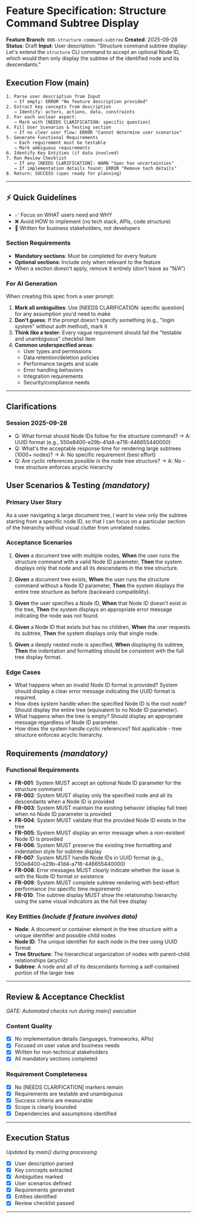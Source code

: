 # Feature Specification: Structure Command Subtree Display

**Feature Branch**: `006-structure-command-subtree`
**Created**: 2025-09-28
**Status**: Draft
**Input**: User description: "Structure command subtree display: Let's extend the `structure` CLI command to accept an optional Node ID, which would then only display the subtree of the identified node and its descendants."

## Execution Flow (main)
```
1. Parse user description from Input
   → If empty: ERROR "No feature description provided"
2. Extract key concepts from description
   → Identify: actors, actions, data, constraints
3. For each unclear aspect:
   → Mark with [NEEDS CLARIFICATION: specific question]
4. Fill User Scenarios & Testing section
   → If no clear user flow: ERROR "Cannot determine user scenarios"
5. Generate Functional Requirements
   → Each requirement must be testable
   → Mark ambiguous requirements
6. Identify Key Entities (if data involved)
7. Run Review Checklist
   → If any [NEEDS CLARIFICATION]: WARN "Spec has uncertainties"
   → If implementation details found: ERROR "Remove tech details"
8. Return: SUCCESS (spec ready for planning)
```

---

## ⚡ Quick Guidelines
- ✅ Focus on WHAT users need and WHY
- ❌ Avoid HOW to implement (no tech stack, APIs, code structure)
- 👥 Written for business stakeholders, not developers

### Section Requirements
- **Mandatory sections**: Must be completed for every feature
- **Optional sections**: Include only when relevant to the feature
- When a section doesn't apply, remove it entirely (don't leave as "N/A")

### For AI Generation
When creating this spec from a user prompt:
1. **Mark all ambiguities**: Use [NEEDS CLARIFICATION: specific question] for any assumption you'd need to make
2. **Don't guess**: If the prompt doesn't specify something (e.g., "login system" without auth method), mark it
3. **Think like a tester**: Every vague requirement should fail the "testable and unambiguous" checklist item
4. **Common underspecified areas**:
   - User types and permissions
   - Data retention/deletion policies
   - Performance targets and scale
   - Error handling behaviors
   - Integration requirements
   - Security/compliance needs

---

## Clarifications

### Session 2025-09-28
- Q: What format should Node IDs follow for the structure command? → A: UUID format (e.g., 550e8400-e29b-41d4-a716-446655440000)
- Q: What's the acceptable response time for rendering large subtrees (1000+ nodes)? → A: No specific requirement (best effort)
- Q: Are cyclic references possible in the node tree structure? → A: No - tree structure enforces acyclic hierarchy

## User Scenarios & Testing *(mandatory)*

### Primary User Story
As a user navigating a large document tree, I want to view only the subtree starting from a specific node ID, so that I can focus on a particular section of the hierarchy without visual clutter from unrelated nodes.

### Acceptance Scenarios
1. **Given** a document tree with multiple nodes, **When** the user runs the structure command with a valid Node ID parameter, **Then** the system displays only that node and all its descendants in the tree structure.

2. **Given** a document tree exists, **When** the user runs the structure command without a Node ID parameter, **Then** the system displays the entire tree structure as before (backward compatibility).

3. **Given** the user specifies a Node ID, **When** that Node ID doesn't exist in the tree, **Then** the system displays an appropriate error message indicating the node was not found.

4. **Given** a Node ID that exists but has no children, **When** the user requests its subtree, **Then** the system displays only that single node.

5. **Given** a deeply nested node is specified, **When** displaying its subtree, **Then** the indentation and formatting should be consistent with the full tree display format.

### Edge Cases
- What happens when an invalid Node ID format is provided? System should display a clear error message indicating the UUID format is required.
- How does system handle when the specified Node ID is the root node? Should display the entire tree (equivalent to no Node ID parameter).
- What happens when the tree is empty? Should display an appropriate message regardless of Node ID parameter.
- How does the system handle cyclic references? Not applicable - tree structure enforces acyclic hierarchy.

## Requirements *(mandatory)*

### Functional Requirements
- **FR-001**: System MUST accept an optional Node ID parameter for the structure command
- **FR-002**: System MUST display only the specified node and all its descendants when a Node ID is provided
- **FR-003**: System MUST maintain the existing behavior (display full tree) when no Node ID parameter is provided
- **FR-004**: System MUST validate that the provided Node ID exists in the tree
- **FR-005**: System MUST display an error message when a non-existent Node ID is provided
- **FR-006**: System MUST preserve the existing tree formatting and indentation style for subtree display
- **FR-007**: System MUST handle Node IDs in UUID format (e.g., 550e8400-e29b-41d4-a716-446655440000)
- **FR-008**: Error messages MUST clearly indicate whether the issue is with the Node ID format or existence
- **FR-009**: System MUST complete subtree rendering with best-effort performance (no specific time requirement)
- **FR-010**: The subtree display MUST show the relationship hierarchy using the same visual indicators as the full tree display

### Key Entities *(include if feature involves data)*
- **Node**: A document or container element in the tree structure with a unique identifier and possible child nodes
- **Node ID**: The unique identifier for each node in the tree using UUID format
- **Tree Structure**: The hierarchical organization of nodes with parent-child relationships (acyclic)
- **Subtree**: A node and all of its descendants forming a self-contained portion of the larger tree

---

## Review & Acceptance Checklist
*GATE: Automated checks run during main() execution*

### Content Quality
- [x] No implementation details (languages, frameworks, APIs)
- [x] Focused on user value and business needs
- [x] Written for non-technical stakeholders
- [x] All mandatory sections completed

### Requirement Completeness
- [x] No [NEEDS CLARIFICATION] markers remain
- [x] Requirements are testable and unambiguous
- [x] Success criteria are measurable
- [x] Scope is clearly bounded
- [x] Dependencies and assumptions identified

---

## Execution Status
*Updated by main() during processing*

- [x] User description parsed
- [x] Key concepts extracted
- [x] Ambiguities marked
- [x] User scenarios defined
- [x] Requirements generated
- [x] Entities identified
- [x] Review checklist passed

---
